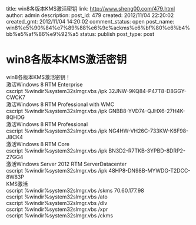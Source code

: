 title: win8各版本KMS激活密钥
link: http://www.sheng00.com/479.html
author: admin
description: 
post_id: 479
created: 2012/11/04 22:20:02
created_gmt: 2012/11/04 14:20:02
comment_status: open
post_name: win8%e5%90%84%e7%89%88%e6%9c%ackms%e6%bf%80%e6%b4%bb%e5%af%86%e9%92%a5
status: publish
post_type: post

# win8各版本KMS激活密钥

win8各版本KMS激活密钥！   
激活Windows 8 RTM Enterprise   
cscript %windir%system32slmgr.vbs /ipk 32JNW-9KQ84-P47T8-D8GGY-CWCK7   
激活Windows 8 RTM Professional with WMC   
cscript %windir%system32slmgr.vbs /ipk GNBB8-YVD74-QJHX6-27H4K-8QHDG   
激活Windows 8 RTM Professional   
cscript %windir%system32slmgr.vbs /ipk NG4HW-VH26C-733KW-K6F98-J8CK4   
激活Windows 8 RTM Core   
cscript %windir%system32slmgr.vbs /ipk BN3D2-R7TKB-3YPBD-8DRP2-27GG4   
激活Windows Server 2012 RTM ServerDatacenter   
cscript %windir%system32slmgr.vbs /ipk 48HP8-DN98B-MYWDG-T2DCC-8W83P   
KMS激活   
cscript %windir%system32slmgr.vbs /skms 70.60.177.98   
cscript %windir%system32slmgr.vbs /ato   
cscript %windir%system32slmgr.vbs /dlv   
cscript %windir%system32slmgr.vbs /xpr   
cscript %windir%system32slmgr.vbs /ckms